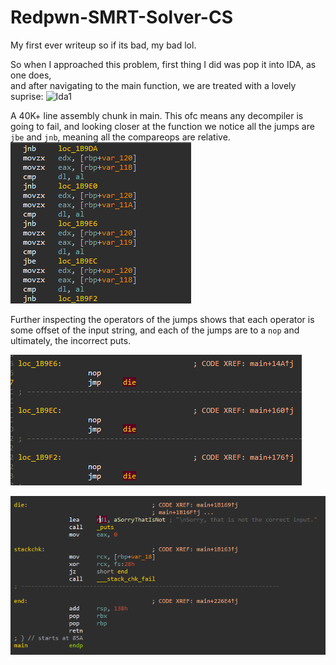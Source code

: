 # Redpwn-SMRT-Solver-CS
My first ever writeup so if its bad, my bad lol.

So when I approached this problem, first thing I did was pop it into IDA, as one does,\
and after navigating to the main function, we are treated with a lovely suprise:
![Ida1](/img/ida1.gif)

A 40K+ line assembly chunk in main. This ofc means any decompiler is going to fail, and looking closer at the function we notice all the jumps are `jbe` and `jnb`, meaning all the compareops are relative.
![Ida2](/img/ida2.png)

Further inspecting the operators of the jumps shows that each operator is some offset of the input string, and each of the jumps are to a `nop` and ultimately, the incorrect puts.

![Ida3](/img/ida3.png)

![Ida4](/img/ida4.png)


